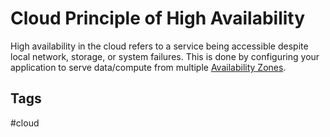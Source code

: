 # Cloud Principle of High Availability

High availability in the cloud refers to a service being accessible despite local network, storage, or system failures. This is done by configuring your application to serve data/compute from multiple [Availability Zones](./202309120416).  

## Tags
#cloud
